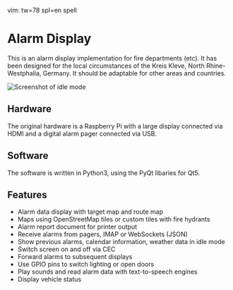 vim: tw=78 spl=en spell

# Alarm Display

This is an alarm display implementation for fire departments (etc). It has
been designed for the local circumstances of the Kreis Kleve, North
Rhine-Westphalia, Germany. It should be adaptable for other areas and
countries.

![Screenshot of idle mode](https://feuerwehr-kleve.de/images/alarmdisplay/alarmdisplay_idle.png)

## Hardware

The original hardware is a Raspberry Pi with a large display connected via
HDMI and a digital alarm pager connected via USB.

## Software

The software is written in Python3, using the PyQt libaries for Qt5.

## Features

- Alarm data display with target map and route map
- Maps using OpenStreetMap tiles or custom tiles with fire hydrants
- Alarm report document for printer output
- Receive alarms from pagers, IMAP or WebSockets (JSON)
- Show previous alarms, calendar information, weather data in idle mode
- Switch screen on and off via CEC
- Forward alarms to subsequent displays
- Use GPIO pins to switch lighting or open doors
- Play sounds and read alarm data with text-to-speech engines
- Display vehicle status
